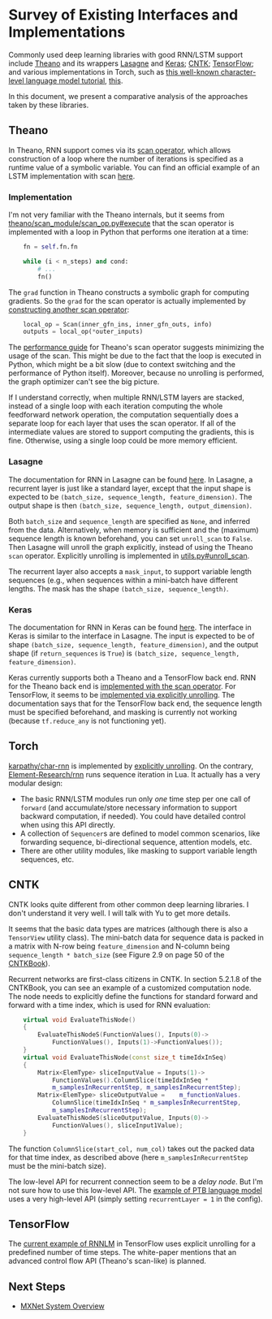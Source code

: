 <!--- Licensed to the Apache Software Foundation (ASF) under one -->
<!--- or more contributor license agreements.  See the NOTICE file -->
<!--- distributed with this work for additional information -->
<!--- regarding copyright ownership.  The ASF licenses this file -->
<!--- to you under the Apache License, Version 2.0 (the -->
<!--- "License"); you may not use this file except in compliance -->
<!--- with the License.  You may obtain a copy of the License at -->

<!---   http://www.apache.org/licenses/LICENSE-2.0 -->

<!--- Unless required by applicable law or agreed to in writing, -->
<!--- software distributed under the License is distributed on an -->
<!--- "AS IS" BASIS, WITHOUT WARRANTIES OR CONDITIONS OF ANY -->
<!--- KIND, either express or implied.  See the License for the -->
<!--- specific language governing permissions and limitations -->
<!--- under the License. -->

# Survey of Existing Interfaces and Implementations

Commonly used deep learning libraries with good RNN/LSTM support include [Theano](http://deeplearning.net/software/theano/library/scan.html) and its wrappers [Lasagne](http://lasagne.readthedocs.org/en/latest/modules/layers/recurrent.html) and [Keras](http://keras.io/layers/recurrent/); [CNTK](https://cntk.codeplex.com/); [TensorFlow](https://www.tensorflow.org/tutorials/sequences/recurrent); and various implementations in Torch, such as [this well-known character-level language model tutorial](https://github.com/karpathy/char-rnn), [this](https://github.com/Element-Research/rnn).

In this document, we present a comparative analysis of the approaches taken by these libraries.

## Theano

In Theano, RNN support comes via its [scan operator](http://deeplearning.net/software/theano/library/scan.html),
which allows construction of a loop where the number of iterations is specified
as a runtime value of a symbolic variable.
You can find an official example of an LSTM implementation with scan
[here](http://deeplearning.net/tutorial/lstm.html).

### Implementation

I'm not very familiar with the Theano internals,
but it seems from [theano/scan_module/scan_op.py#execute](https://github.com/Theano/Theano/blob/master/theano/scan_module/scan_op.py#L1225)
that the scan operator is implemented with a loop in Python
that performs one iteration at a time:

```python
    fn = self.fn.fn

    while (i < n_steps) and cond:
        # ...
        fn()
```

The `grad` function in Theano constructs a symbolic graph for computing gradients. So the `grad` for the scan operator is actually implemented by [constructing another scan operator](https://github.com/Theano/Theano/blob/master/theano/scan_module/scan_op.py#L2527):

```python
    local_op = Scan(inner_gfn_ins, inner_gfn_outs, info)
    outputs = local_op(*outer_inputs)
```

The [performance guide](http://deeplearning.net/software/theano/library/scan.html#optimizing-scan-s-performance) for Theano's scan operator suggests minimizing the usage of the scan. This might be due to the fact that the loop is executed in Python, which might be a bit slow (due to context switching and the performance of Python itself). Moreover, because no unrolling is performed, the graph optimizer can't see the big picture.

If I understand correctly, when multiple RNN/LSTM layers are stacked, instead of a single loop with each iteration computing the whole feedforward network operation, the computation sequentially does a separate loop for each layer that uses the scan operator. If all of the intermediate values are stored to support computing the gradients, this is fine. Otherwise, using a single loop could be more memory efficient.

### Lasagne

The documentation for RNN in Lasagne can be found [here](http://lasagne.readthedocs.org/en/latest/modules/layers/recurrent.html). In Lasagne, a recurrent layer is just like a standard layer, except that the input shape is expected to be `(batch_size, sequence_length, feature_dimension)`. The output shape is then `(batch_size, sequence_length, output_dimension)`.

Both `batch_size` and `sequence_length` are specified as `None`, and inferred from the data. Alternatively, when memory is sufficient and the (maximum) sequence length is known beforehand, you can set `unroll_scan` to `False`. Then Lasagne will unroll the graph explicitly, instead of using the Theano `scan` operator. Explicitly unrolling is implemented in [utils.py#unroll_scan](https://github.com/Lasagne/Lasagne/blob/master/lasagne/utils.py#L340).

The recurrent layer also accepts a `mask_input`, to support variable length sequences (e.g., when sequences within a mini-batch have different lengths. The mask has the shape `(batch_size, sequence_length)`.

### Keras

The documentation for RNN in Keras can be found [here](http://keras.io/layers/recurrent/). The interface in Keras is similar to the interface in Lasagne. The input is expected to be of shape `(batch_size, sequence_length, feature_dimension)`, and the output shape (if `return_sequences` is `True`) is `(batch_size, sequence_length, feature_dimension)`.

Keras currently supports both a Theano and a TensorFlow back end. RNN for the Theano back end is [implemented with the scan operator](https://github.com/fchollet/keras/blob/master/keras/backend/theano_backend.py#L432). For TensorFlow, it seems to be [implemented via explicitly unrolling](https://github.com/fchollet/keras/blob/master/keras/backend/tensorflow_backend.py#L396). The documentation says that for the TensorFlow back end, the sequence length must be specified beforehand, and masking is currently not working (because `tf.reduce_any` is not functioning yet).

## Torch

[karpathy/char-rnn](https://github.com/karpathy/char-rnn) is implemented by [explicitly unrolling](https://github.com/karpathy/char-rnn/blob/master/model/RNN.lua#L15). On the contrary, [Element-Research/rnn](https://github.com/Element-Research/rnn) runs sequence iteration in Lua. It actually has a very modular design:

* The basic RNN/LSTM modules run only *one* time step per one call of `forward` (and accumulate/store necessary information to support backward computation, if needed). You could have detailed control when using this API directly.
* A collection of `Sequencer`s are defined to model common scenarios, like forwarding sequence, bi-directional sequence, attention models, etc.
* There are other utility modules, like masking to support variable length sequences, etc.

## CNTK

CNTK looks quite different from other common deep learning libraries. I don't understand it very well. I will talk with Yu to get more details.

It seems that the basic data types are matrices (although there is also a `TensorView` utility class). The mini-batch data for sequence data is packed in a matrix with N-row being `feature_dimension` and N-column being `sequence_length * batch_size` (see Figure 2.9 on page 50 of the [CNTKBook](http://research.microsoft.com/pubs/226641/CNTKBook-20151201.pdf)).

Recurrent networks are first-class citizens in CNTK. In section 5.2.1.8 of the CNTKBook, you can see an example of a customized computation node. The node needs to explicitly define the functions for standard forward and forward with a time index, which is used for RNN evaluation:

```cpp
    virtual void EvaluateThisNode()
    {
        EvaluateThisNodeS(FunctionValues(), Inputs(0)->
            FunctionValues(), Inputs(1)->FunctionValues());
    }
    virtual void EvaluateThisNode(const size_t timeIdxInSeq)
    {
        Matrix<ElemType> sliceInputValue = Inputs(1)->
            FunctionValues().ColumnSlice(timeIdxInSeq *
            m_samplesInRecurrentStep, m_samplesInRecurrentStep);
        Matrix<ElemType> sliceOutputValue =    m_functionValues.
            ColumnSlice(timeIdxInSeq * m_samplesInRecurrentStep,
            m_samplesInRecurrentStep);
        EvaluateThisNodeS(sliceOutputValue, Inputs(0)->
            FunctionValues(), sliceInput1Value);
    }
```

The function `ColumnSlice(start_col, num_col)` takes out the packed data for that time index, as described above (here `m_samplesInRecurrentStep` must be the mini-batch size).

The low-level API for recurrent connection seem to be a *delay node*. But I'm not sure how to use this low-level API. The [example of PTB language model](https://cntk.codeplex.com/SourceControl/latest#Examples/Text/PennTreebank/Config/rnn.config) uses a very high-level API (simply setting `recurrentLayer = 1` in the config).

## TensorFlow

The [current example of RNNLM](https://www.tensorflow.org/tutorials/sequences/recurrent#recurrent-neural-networks) in TensorFlow uses explicit unrolling for a predefined number of time steps. The white-paper mentions that an advanced control flow API (Theano's scan-like) is planned.

## Next Steps

* [MXNet System Overview](http://mxnet.io/architecture/overview.html)
